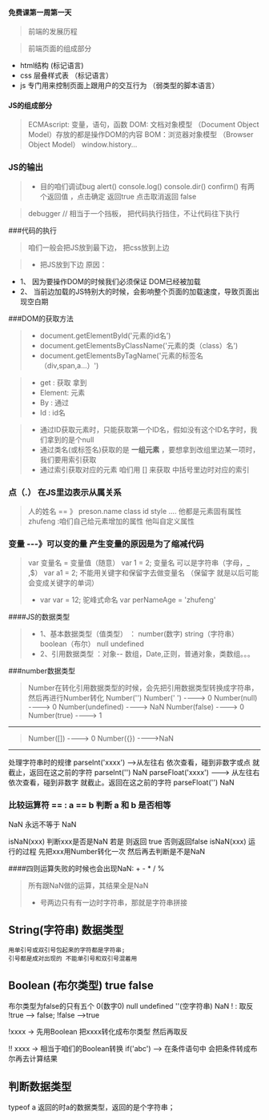 #### 免费课第一周第一天

> 前端的发展历程

> 前端页面的组成部分
 - html结构 (标记语言)
 - css 层叠样式表 （标记语言）
 - js  专门用来控制页面上跟用户的交互行为 （弱类型的脚本语言）

#### JS的组成部分

 > ECMAscript: 变量，语句，函数
 > DOM: 文档对象模型 （Document Object Model）存放的都是操作DOM的内容
 > BOM：浏览器对象模型 （Browser Object Model） window.history...

 ### JS的输出
  > - 目的咱们调试bug
  > alert()
  > console.log()
  > console.dir()
  > confirm() 有两个返回值 ，点击确定 返回true 点击取消返回 false

  >debugger // 相当于一个挡板， 把代码执行挡住，不让代码往下执行


  ###代码的执行
  > 咱们一般会把JS放到最下边， 把css放到上边


  > - 把JS放到下边 原因：
   - 1、 因为要操作DOM的时候我们必须保证 DOM已经被加载
   - 2、 当前边加载的JS特别大的时候，会影响整个页面的加载速度，导致页面出现空白期


###DOM的获取方法
 > - document.getElementById('元素的id名')
 > - document.getElementsByClassName('元素的类（class）名')
 > - document.getElementsByTagName('元素的标签名（div,span,a...）')

 > - get : 获取 拿到
 > - Element: 元素
 > - By : 通过
 > - Id : id名

 > - 通过ID获取元素时，只能获取第一个ID名，假如没有这个ID名字时，我们拿到的是个null
 > - 通过类名(或标签名)获取的是 **一组元素** ，要想拿到改组里边某一项时，我们要用索引获取
 > - 通过索引获取对应的元素 咱们用 [] 来获取 中括号里边时对应的索引


 ### 点（.） 在JS里边表示从属关系
 > 人的姓名  == 》 preson.name
 > class id style .... 他都是元素固有属性
 > zhufeng  :咱们自己给元素增加的属性  他叫自定义属性


 ### 变量 ---》可以变的量  产生变量的原因是为了缩减代码
 > var 变量名 = 变量值（随意）
 > var 1 = 2;
 > 变量名  可以是字符串（字母，_ ,$）
 var a1 = 2;
 > 不能用关键字和保留字去做变量名 （保留字 就是以后可能会变成关键字的单词）
 > - var var = 12;
 > 驼峰式命名 var perNameAge = 'zhufeng'



 ####JS的数据类型
  > - 1、基本数据类型（值类型） ： number(数字) string（字符串） boolean（布尔） null undefined
  > - 2、引用数据类型 ：对象-- 数组，Date,正则，普通对象，类数组。。。


 ###number数据类型
  > Number在转化引用数据类型的时候，会先把引用数据类型转换成字符串，然后再进行Number转化
  > Number('') Number('  ') ----> 0
  > Number(null)  ----> 0
  > Number(undefined) ----> NaN
  > Number(false)  ----> 0
  > Number(true)   ----> 1
 -----------
  > Number([]) ----> 0
  > Number({}) ---->NaN


  ------
  处理字符串时的规律
  parseInt('xxxx') -->从左往右 依次查看，碰到非数字或点 就截止，返回在这之前的字符
    parseInt('')  NaN
  parseFloat('xxxx')  ---> 从左往右 依次查看，碰到非数字 就截止。返回在这之前的字符
    parseFloat('') NaN


  ###  比较运算符 == :  a == b  判断 a 和 b 是否相等

  NaN  永远不等于  NaN

  isNaN(xxx)  判断xxx是否是NaN  若是 则返回 true  否则返回false
  isNaN(xxx) 运行的过程   先把xxx用Number转化一次 然后再去判断是不是NaN


  ####四则运算失败的时候也会出现NaN: + - * / %
  > 所有跟NaN做的运算，其结果全是NaN
  > + 号两边只有有一边时字符串，那就是字符串拼接


  ## String(字符串) 数据类型
    用单引号或双引号包起来的字符都是字符串;
    引号都是成对出现的 不能单引号和双引号混着用



  ## Boolean (布尔类型) true  false
  布尔类型为false的只有五个 0(数字0) null undefined  ''(空字符串) NaN
  ! : 取反  !true --> false; !false -->true

  !xxxx  -> 先用Boolean 把xxxx转化成布尔类型  然后再取反

  !! xxxx -> 相当于咱们的Boolean转换
  if('abc') --> 在条件语句中 会把条件转成布尔再去计算结果


  ## 判断数据类型
  typeof a  返回的时a的数据类型，返回的是个字符串；








